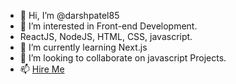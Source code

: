 - 👋 Hi, I’m @darshpatel85
- 👀 I’m interested in Front-end Development.
- ReactJS, NodeJS, HTML, CSS, javascript.
- 🌱 I’m currently learning Next.js
- 💞️ I’m looking to collaborate on javascript Projects.
- 📫 <a href="mailto:darshspatel85@gmail.com">Hire Me</a>

<!---
darshpatel85/darshpatel85 is a ✨ special ✨ repository because its `README.md` (this file) appears on your GitHub profile.
You can click the Preview link to take a look at your changes.
--->
